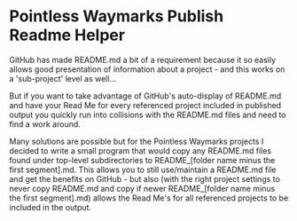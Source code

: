 # Pointless Waymarks Publish Readme Helper

GitHub has made README.md a bit of a requirement because it so easily allows good presentation of information about a project - and this works on a 'sub-project' level as well...

But if you want to take advantage of GitHub's auto-display of README.md and have your Read Me for every referenced project included in published output you quickly run into collisions with the README.md files and need to find a work around.

Many solutions are possible but for the Pointless Waymarks projects I decided to write a small program that would copy any README.md files found under top-level subdirectories to README_[folder name minus the first segment].md. This allows you to still use/maintain a README.md file and get the benefits on GitHub - but also (with the right project settings to never copy README.md and copy if newer README_[folder name minus the first segment].md) allows the Read Me's for all referenced projects to be included in the output.